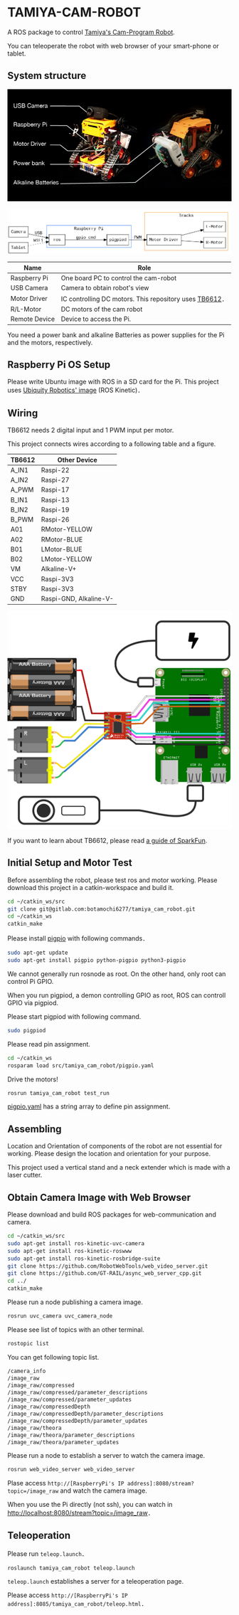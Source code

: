 # TAMIYA-CAM-ROBOT

A ROS package to control [Tamiya's Cam-Program Robot](https://www.tamiya.com/english/products/70227/index.htm).

You can teleoperate the robot with web browser of your smart-phone or tablet.

## System structure

![](img/structure.png)

![Electric Structure](img/tamiya_control.png)

| Name | Role                                                                                   | 
|--------------------------------------|--------------------------------------------------------|
| Raspberry Pi | One board PC to control the cam-robot                                              |    
| USB Camera  |Camera to obtain robot's view                                                     |    
| Motor Driver |IC controlling DC motors. This repository uses [TB6612](https//www.switch-science.com/catalog/3586/)．                                 |  
| R/L-Motor | DC motors of the cam robot                                                                                             
| Remote Device | Device to access the Pi.|                                                 

You need a power bank and alkaline Batteries as power supplies for the Pi and the motors, respectively.

## Raspberry Pi OS Setup 

Please write Ubuntu image with ROS in a SD card for the Pi.
This project uses [Ubiquity Robotics' image](https://downloads.ubiquityrobotics.com/) (ROS Kinetic)．

## Wiring

TB6612 needs 2 digital input and 1 PWM input per motor. 

This project connects wires according to a following table and a figure.


| TB6612 | Other Device           |
|--------|------------------------|
| A_IN1  | Raspi-22               |
| A_IN2  | Raspi-27               |
| A_PWM  | Raspi-17               |
| B_IN1  | Raspi-13               |
| B_IN2  | Raspi-19               |
| B_PWM  | Raspi-26               |
| A01    | RMotor-YELLOW          |
| A02    | RMotor-BLUE            |
| B01    | LMotor-BLUE            |
| B02    | LMotor-YELLOW          |
| VM     | Alkaline-V+            |
| VCC    | Raspi-3V3              |
| STBY   | Raspi-3V3              |
| GND    | Raspi-GND, Alkaline-V- |

![](img/raspi_motor_bb.png)

If you want to learn about TB6612, please read [a guide of SparkFun](https://learn.sparkfun.com/tutorials/tb6612fng-hookup-guide?_ga=2.166866110.1201478622.1514266488-1757053215.1500608008).

## Initial Setup and Motor Test

Before assembling the robot, please test ros and motor working. 
Please download this project in a catkin-workspace and build it. 

```bash
cd ~/catkin_ws/src
git clone git@gitlab.com:botamochi6277/tamiya_cam_robot.git
cd ~/catkin_ws
catkin_make
```

Please install [pigpio](http://abyz.me.uk/rpi/pigpio/) with following commands．

```bash
sudo apt-get update
sudo apt-get install pigpio python-pigpio python3-pigpio
```


We cannot generally run rosnode as root.
On the other hand, only root can control Pi GPIO.

When you run pigpiod, a demon controlling GPIO as root, ROS can controll GPIO via pigpiod. 

Please start pigpiod with following command. 

```bash
sudo pigpiod
```

Please read pin assignment.

```bash
cd ~/catkin_ws
rosparam load src/tamiya_cam_robot/pigpio.yaml
```

Drive the motors!

```bash
rosrun tamiya_cam_robot test_run
```


[pigpio.yaml](src/tamiya_cam_robot/pigpio.yaml) has a string array to define pin assignment.

## Assembling

Location and Orientation of components of the robot are not essential for working. 
Please design the location and orientation for your purpose. 

This project used a vertical stand and a neck extender which is made with a laser cutter.

## Obtain Camera Image with Web Browser

Please download and build ROS packages for web-communication and camera.

```bash
cd ~/catkin_ws/src
sudo apt-get install ros-kinetic-uvc-camera
sudo apt-get install ros-kinetic-roswww
sudo apt-get install ros-kinetic-rosbridge-suite
git clone https://github.com/RobotWebTools/web_video_server.git
git clone https://github.com/GT-RAIL/async_web_server_cpp.git
cd ../
catkin_make
```

Please run a node publishing a camera image.

```bash
rosrun uvc_camera uvc_camera_node
```

Please see list of topics with an other terminal.

```bash
rostopic list
```

You can get following topic list.

```
/camera_info
/image_raw
/image_raw/compressed
/image_raw/compressed/parameter_descriptions
/image_raw/compressed/parameter_updates
/image_raw/compressedDepth
/image_raw/compressedDepth/parameter_descriptions
/image_raw/compressedDepth/parameter_updates
/image_raw/theora
/image_raw/theora/parameter_descriptions
/image_raw/theora/parameter_updates
```

Please run a node to establish a server to watch the camera image.

```bash
rosrun web_video_server web_video_server
```

Plase access 
`http://[RaspberryPi's IP address]:8080/stream?topic=/image_raw` and watch the camera image. 

When you use the Pi directly (not ssh), you can watch in 
[http://localhost:8080/stream?topic=/image_raw](http://localhost:8080/stream?topic=/image_raw)．

## Teleoperation


Please run `teleop.launch`．

```
roslaunch tamiya_cam_robot teleop.launch
```

`teleop.launch` establishes a server for a teleoperation page.


Please access `http://[RaspberryPi's IP address]:8085/tamiya_cam_robot/teleop.html`．



<!-- rosrun turtlesim turtle_teleop_key /turtle1/cmd_vel:=/tamiya1/cmd_vel -->

